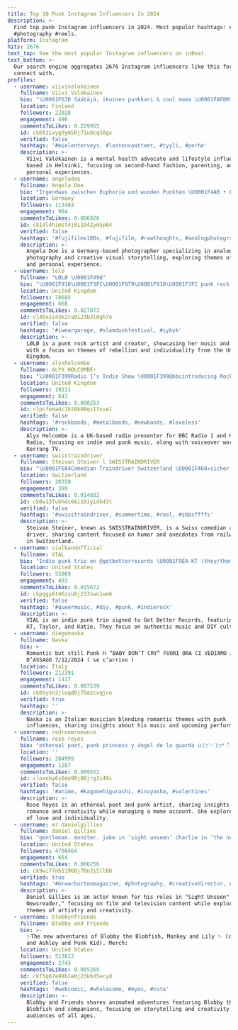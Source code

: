 ```yaml
---
title: Top 10 Punk Instagram Influencers In 2024
description: >-
  Find top punk Instagram influencers in 2024. Most popular hashtags: #anime
  #photography #reels.
platform: Instagram
hits: 2676
text_top: See the most popular Instagram influencers on inBeat.
text_bottom: >-
  Our search engine aggregates 2676 Instagram influencers like this for you to
  connect with.
profiles:
  - username: viivivalokainen
    fullname: Viivi Valokainen
    bio: "\U0001F63D Säätäjä, ikuinen punkkari & cool mama \U0001FAF0Mielenterveysjuttuja, muita juttuja, 2nd handia & elämää \U0001F48C viivivalokainen@gmail.com \U0001F4CD Helsinki, Finland"
    location: Finland
    followers: 22028
    engagement: 496
    commentsToLikes: 0.229955
    id: ck6tzivyg9ym50j71u8cq50gx
    verified: false
    hashtags: '#mielenterveys, #lastenvaatteet, #tyyli, #perhe'
    description: >-
      Viivi Valokainen is a mental health advocate and lifestyle influencer
      based in Helsinki, focusing on second-hand fashion, parenting, and
      personal experiences.
  - username: angeladoe
    fullname: Angela Doe
    bio: "Irgendwas zwischen Euphorie und wunden Punkten \U0001F4AB • Business inquiries: angela@manana-mgmt.com"
    location: Germany
    followers: 113484
    engagement: 984
    commentsToLikes: 0.006926
    id: ck14l4himst4j0i1942ym5p64
    verified: false
    hashtags: '#fujifilmx100v, #fujifilm, #rawthoughts, #analogphotography'
    description: >-
      Angela Doe is a Germany-based photographer specializing in analog
      photography and creative visual storytelling, exploring themes of emotion
      and personal experience.
  - username: lolo
    fullname: "LØLØ \U0001F498"
    bio: "\U0001F918\U0001F3FC\U0001F979\U0001F918\U0001F3FC punk rock prom queen brown paper magazine omg OUT NOW ⬇️"
    location: United Kingdom
    followers: 78685
    engagement: 668
    commentsToLikes: 0.027073
    id: cl45xzz43k2ra0i23b3l0gh7e
    verified: false
    hashtags: '#iweargarage, #slamdunkfestival, #iykyk'
    description: >-
      LØLØ is a punk rock artist and creator, showcasing her music and style,
      with a focus on themes of rebellion and individuality from the United
      Kingdom.
  - username: alyxholcombe
    fullname: ALYX HOLCOMBE⚡
    bio: "\U0001F399️Radio 1’s Indie Show \U0001F399@bbcintroducing Rock on @bbcradio1 \U0001F399@kerrangradio Evening Show \U0001F5E3Voiceover gal @kerrangtv \U0001F3A7ALYX PLAYS PUNK"
    location: United Kingdom
    followers: 19211
    engagement: 641
    commentsToLikes: 0.080253
    id: clpcfema4c1kt0k08qs13sve1
    verified: false
    hashtags: '#rockbands, #metalbands, #newbands, #loveless'
    description: >-
      Alyx Holcombe is a UK-based radio presenter for BBC Radio 1 and Kerrang
      Radio, focusing on indie and punk music, along with voiceover work for
      Kerrang TV.
  - username: swisstraindriver
    fullname: Steivan Steiner l SWISSTRAINDRIVER
    bio: "\U0001F684Comedian Traindriver Switzerland \U0001F468‍✈️sicher, pünktlich, spass! \U0001F91DCredits; @sbbcffffs @coralieloveslife \U0001F4F1for Collaboration DM me! \U0001F6CD\U0001F447link zum shop"
    location: Switzerland
    followers: 20350
    engagement: 399
    commentsToLikes: 0.014832
    id: ck0w13fuhhdc60i19iyidb43t
    verified: false
    hashtags: '#swisstraindriver, #summertime, #reel, #sbbcffffs'
    description: >-
      Steivan Steiner, known as SWISSTRAINDRIVER, is a Swiss comedian and train
      driver, sharing content focused on humor and anecdotes from railway life
      in Switzerland.
  - username: vialbandofficial
    fullname: VIAL
    bio: "Indie punk trio on @getbetterrecords \U0001F9EA KT (they/them) Taylor (she/they) & Katie (she/they) Booking: BZ@paladinartists.com"
    location: United States
    followers: 55869
    engagement: 493
    commentsToLikes: 0.015672
    id: ckpqgy6t46zzu0j233swn1wo6
    verified: false
    hashtags: '#queermusic, #diy, #punk, #indierock'
    description: >-
      VIAL is an indie punk trio signed to Get Better Records, featuring members
      KT, Taylor, and Katie. They focus on authentic music and DIY culture.
  - username: diegonaska
    fullname: Naska
    bio: >-
      Romantic but still Punk ⛓ “BABY DON’T CRY” FUORI ORA CI VEDIAMO AL FORUM
      D’ASSAGO 7/12/2024 ( se c’arrivo )
    location: Italy
    followers: 212391
    engagement: 1437
    commentsToLikes: 0.007539
    id: ck8sysn3jluqd0j78azcxqjco
    verified: true
    hashtags: ''
    description: >-
      Naska is an Italian musician blending romantic themes with punk
      influences, sharing insights about his music and upcoming performances.
  - username: redroomromance
    fullname: rose reyes
    bio: "ethereal poet, punk princess y ángel de la guarda ଘ(੭ˊᵕˋ)੭* ੈ｡･*’★ code: rose\U0001F339 // @raskolapparel meme admin: @roomdumperature ..:☆*:･'"
    location: ''
    followers: 204999
    engagement: 1287
    commentsToLikes: 0.009552
    id: cloxohy6s0do90j08jrg3i49i
    verified: false
    hashtags: '#anime, #kagomehigurashi, #inuyasha, #valentines'
    description: >-
      Rose Reyes is an ethereal poet and punk artist, sharing insights on
      romance and creativity while managing a meme account. She explores themes
      of love and individuality.
  - username: mr.danielgillies
    fullname: daniel gillies
    bio: "gentleman. monster. jake in ‘sight unseen’ charlie in ‘the newsreader’ the taller one from ‘daft punk’. for the best tea on the planet hit the link \U0001F49A"
    location: United States
    followers: 4708464
    engagement: 654
    commentsToLikes: 0.006256
    id: ck9wi77nb11960j78n2j5ll08
    verified: true
    hashtags: '#mrwarburtonmagazine, #photography, #creativedirector, #artdirector'
    description: >-
      Daniel Gillies is an actor known for his roles in "Sight Unseen" and "The
      Newsreader," focusing on film and television content while exploring
      themes of artistry and creativity.
  - username: blobbynfriends
    fullname: Blobby and Friends
    bio: >-
      ✨The new adventures of Blobby the Blobfish, Monkey and Lily ✨ (and Roly
      and Ashley and Punk Kid). Merch:
    location: United States
    followers: 513612
    engagement: 2743
    commentsToLikes: 0.005269
    id: ckf5q67e98b1e0j23khd5ecyd
    verified: false
    hashtags: '#webcomic, #wholesome, #myoc, #cute'
    description: >-
      Blobby and Friends shares animated adventures featuring Blobby the
      Blobfish and companions, focusing on storytelling and creativity for
      audiences of all ages.
---
```


